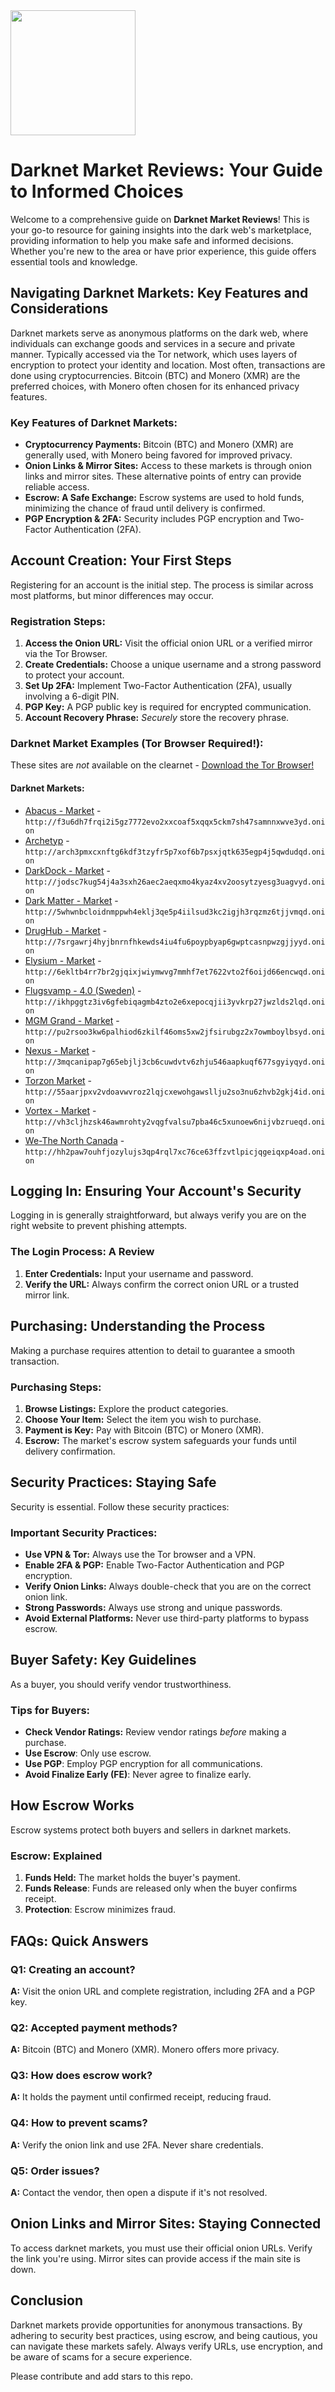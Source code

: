 <img src="/plugins/see.webp" width="200">

# Darknet Market Reviews: Your Guide to Informed Choices

Welcome to a comprehensive guide on **Darknet Market Reviews**! This is your go-to resource for gaining insights into the dark web's marketplace, providing information to help you make safe and informed decisions. Whether you're new to the area or have prior experience, this guide offers essential tools and knowledge.

## Navigating Darknet Markets: Key Features and Considerations

Darknet markets serve as anonymous platforms on the dark web, where individuals can exchange goods and services in a secure and private manner. Typically accessed via the Tor network, which uses layers of encryption to protect your identity and location. Most often, transactions are done using cryptocurrencies. Bitcoin (BTC) and Monero (XMR) are the preferred choices, with Monero often chosen for its enhanced privacy features.

### Key Features of Darknet Markets:
-   **Cryptocurrency Payments:** Bitcoin (BTC) and Monero (XMR) are generally used, with Monero being favored for improved privacy.
-   **Onion Links & Mirror Sites:** Access to these markets is through onion links and mirror sites. These alternative points of entry can provide reliable access.
-   **Escrow: A Safe Exchange:** Escrow systems are used to hold funds, minimizing the chance of fraud until delivery is confirmed.
-   **PGP Encryption & 2FA:** Security includes PGP encryption and Two-Factor Authentication (2FA).

## Account Creation: Your First Steps

Registering for an account is the initial step. The process is similar across most platforms, but minor differences may occur.

### Registration Steps:
1.  **Access the Onion URL:** Visit the official onion URL or a verified mirror via the Tor Browser.
2.  **Create Credentials:** Choose a unique username and a strong password to protect your account.
3.  **Set Up 2FA:** Implement Two-Factor Authentication (2FA), usually involving a 6-digit PIN.
4.  **PGP Key:** A PGP public key is required for encrypted communication.
5.  **Account Recovery Phrase:** *Securely* store the recovery phrase.

### Darknet Market Examples (Tor Browser Required!):
These sites are *not* available on the clearnet - [Download the Tor Browser!](https://www.torproject.org/download/)

#### Darknet Markets:

*   [Abacus - Market](http://f3u6dh7frqi2i5gz7772evo2xxcoaf5xqqx5ckm7sh47samnnxwve3yd.onion) - `http://f3u6dh7frqi2i5gz7772evo2xxcoaf5xqqx5ckm7sh47samnnxwve3yd.onion`
*   [Archetyp](@archetyp) - `http://arch3pmxcxnftg6kdf3tzyfr5p7xof6b7psxjqtk635egp4j5qwdudqd.onion`
*   [DarkDock - Market](http://jodsc7kug54j4a3sxh26aec2aeqxmo4kyaz4xv2oosytzyesg3uagvyd.onion) - `http://jodsc7kug54j4a3sxh26aec2aeqxmo4kyaz4xv2oosytzyesg3uagvyd.onion`
*   [Dark Matter - Market](http://5whwnbcloidnmppwh4eklj3qe5p4iilsud3kc2igjh3rqzmz6tjjvmqd.onion) - `http://5whwnbcloidnmppwh4eklj3qe5p4iilsud3kc2igjh3rqzmz6tjjvmqd.onion`
*   [DrugHub - Market](http://7srgawrj4hyjbnrnfhkewds4iu4fu6poypbyap6gwptcasnpwzgjjyyd.onion) - `http://7srgawrj4hyjbnrnfhkewds4iu4fu6poypbyap6gwptcasnpwzgjjyyd.onion`
*   [Elysium - Market](http://6ekltb4rr7br2gjqixjwiymwvg7mmhf7et7622vto2f6oijd66encwqd.onion) - `http://6ekltb4rr7br2gjqixjwiymwvg7mmhf7et7622vto2f6oijd66encwqd.onion`
*   [Flugsvamp - 4.0 (Sweden)](http://ikhpggtz3iv6gfebiqagmb4zto2e6xepocqjii3yvkrp27jwzlds2lqd.onion) - `http://ikhpggtz3iv6gfebiqagmb4zto2e6xepocqjii3yvkrp27jwzlds2lqd.onion`
*   [MGM Grand - Market](http://pu2rsoo3kw6palhiod6zkilf46oms5xw2jfsirubgz2x7owmboylbsyd.onion) - `http://pu2rsoo3kw6palhiod6zkilf46oms5xw2jfsirubgz2x7owmboylbsyd.onion`
*   [Nexus - Market](http://3mqcanipap7g65ebjlj3cb6cuwdvtv6zhju546aapkuqf677sgyiyqyd.onion) - `http://3mqcanipap7g65ebjlj3cb6cuwdvtv6zhju546aapkuqf677sgyiyqyd.onion`
*   [Torzon Market](http://55aarjpxv2vdoavwvroz2lqjcxewohgawsllju2so3nu6zhvb2gkj4id.onion) - `http://55aarjpxv2vdoavwvroz2lqjcxewohgawsllju2so3nu6zhvb2gkj4id.onion`
*   [Vortex - Market](http://vh3cljhzsk46awmrohty2vqgfvalsu7pba46c5xunoew6nijvbzrueqd.onion) - `http://vh3cljhzsk46awmrohty2vqgfvalsu7pba46c5xunoew6nijvbzrueqd.onion`
*   [We-The North Canada](http://hh2paw7ouhfjozylujs3qp4rql7xc76ce63ffzvtlpicjqgeiqxp4oad.onion) - `http://hh2paw7ouhfjozylujs3qp4rql7xc76ce63ffzvtlpicjqgeiqxp4oad.onion`

## Logging In: Ensuring Your Account's Security

Logging in is generally straightforward, but always verify you are on the right website to prevent phishing attempts.

### The Login Process: A Review
1.  **Enter Credentials:** Input your username and password.
2.  **Verify the URL:** Always confirm the correct onion URL or a trusted mirror link.

## Purchasing: Understanding the Process

Making a purchase requires attention to detail to guarantee a smooth transaction.

### Purchasing Steps:
1.  **Browse Listings:** Explore the product categories.
2.  **Choose Your Item:** Select the item you wish to purchase.
3.  **Payment is Key:** Pay with Bitcoin (BTC) or Monero (XMR).
4.  **Escrow:** The market's escrow system safeguards your funds until delivery confirmation.

## Security Practices: Staying Safe

Security is essential. Follow these security practices:

### Important Security Practices:
-   **Use VPN & Tor:** Always use the Tor browser and a VPN.
-   **Enable 2FA & PGP:** Enable Two-Factor Authentication and PGP encryption.
-   **Verify Onion Links:** Always double-check that you are on the correct onion link.
-   **Strong Passwords:** Always use strong and unique passwords.
-   **Avoid External Platforms:** Never use third-party platforms to bypass escrow.

## Buyer Safety: Key Guidelines

As a buyer, you should verify vendor trustworthiness.

### Tips for Buyers:
-   **Check Vendor Ratings:** Review vendor ratings *before* making a purchase.
-   **Use Escrow**: Only use escrow.
-   **Use PGP**: Employ PGP encryption for all communications.
-   **Avoid Finalize Early (FE)**: Never agree to finalize early.

## How Escrow Works

Escrow systems protect both buyers and sellers in darknet markets.

### Escrow: Explained
1.  **Funds Held:** The market holds the buyer's payment.
2.  **Funds Release**: Funds are released only when the buyer confirms receipt.
3.  **Protection**: Escrow minimizes fraud.

## FAQs: Quick Answers

### Q1: Creating an account?
**A:** Visit the onion URL and complete registration, including 2FA and a PGP key.

### Q2: Accepted payment methods?
**A:** Bitcoin (BTC) and Monero (XMR). Monero offers more privacy.

### Q3: How does escrow work?
**A:** It holds the payment until confirmed receipt, reducing fraud.

### Q4: How to prevent scams?
**A:** Verify the onion link and use 2FA. Never share credentials.

### Q5: Order issues?
**A:** Contact the vendor, then open a dispute if it's not resolved.

## Onion Links and Mirror Sites: Staying Connected

To access darknet markets, you must use their official onion URLs. Verify the link you're using. Mirror sites can provide access if the main site is down.

## Conclusion

Darknet markets provide opportunities for anonymous transactions. By adhering to security best practices, using escrow, and being cautious, you can navigate these markets safely. Always verify URLs, use encryption, and be aware of scams for a secure experience.

Please contribute and add stars to this repo.